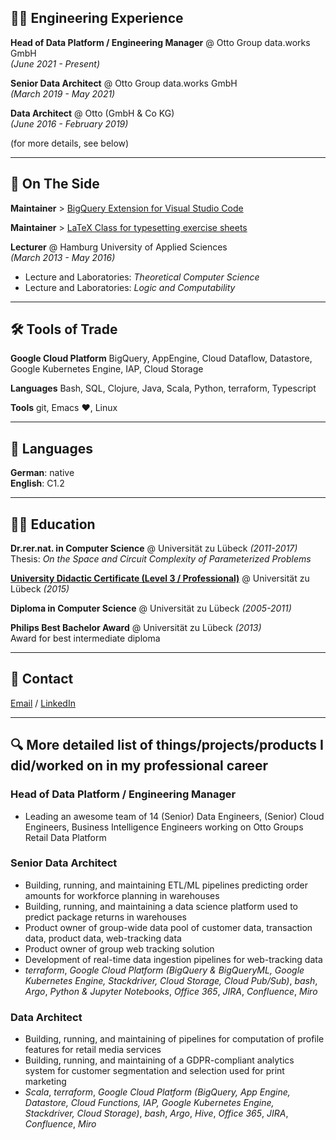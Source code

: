 ## 👨‍💻 Engineering Experience

**Head of Data Platform / Engineering Manager** @ Otto Group data.works GmbH <br>
_(June 2021 - Present)_
<br>

**Senior Data Architect** @ Otto Group data.works GmbH <br>
_(March 2019 - May 2021)_ 
<br>

**Data Architect** @ Otto (GmbH & Co KG) <br>
_(June 2016 - February 2019)_

(for more details, see below)

* * *

## 📌 On The Side

**Maintainer** > [BigQuery Extension for Visual Studio Code](https://github.com/christophstockhusen/vsc-bigquery)

**Maintainer** > [LaTeX Class for typesetting exercise sheets](https://github.com/christophstockhusen/exercisesheet)

**Lecturer** @ Hamburg University of Applied Sciences <br>
_(March 2013 - May 2016)_ <br>
- Lecture and Laboratories: _Theoretical Computer Science_
- Lecture and Laboratories:  _Logic and Computability_

* * *

## 🛠 Tools of Trade

**Google Cloud Platform** BigQuery, AppEngine, Cloud Dataflow, Datastore, Google Kubernetes Engine, IAP, Cloud Storage

**Languages** Bash, SQL, Clojure, Java, Scala, Python, terraform, Typescript

**Tools** git, Emacs ♥, Linux

* * *

## 💬 Languages

**German**: native <br>
**English**: C1.2

* * *

## 👨‍🎓 Education

**Dr.rer.nat. in Computer Science** @ Universität zu Lübeck _(2011-2017)_ <br>
Thesis: _On the Space and Circuit Complexity of Parameterized Problems_

**[University Didactic Certificate (Level 3 / Professional)](https://www.uni-luebeck.de/universitaet/personalangelegenheiten/interne-weiterbildung/zertifikate/hd-zertifikate.html)** @ Universität zu Lübeck _(2015)_

**Diploma in Computer Science** @ Universität zu Lübeck _(2005-2011)_ 

**Philips Best Bachelor Award** @ Universität zu Lübeck _(2013)_ <br>
Award for best intermediate diploma

* * *

## 📧 Contact 

[Email](mailto:mail@christophstockhusen.de) / [LinkedIn](https://www.linkedin.com/in/dr-christoph-stockhusen/)

* * * 

## 🔍 More detailed list of things/projects/products I did/worked on in my professional career

### Head of Data Platform / Engineering Manager
- Leading an awesome team of 14 (Senior) Data Engineers, (Senior) Cloud Engineers, Business Intelligence Engineers working on Otto Groups Retail Data Platform 

### Senior Data Architect
- Building, running, and maintaining ETL/ML pipelines predicting order amounts for workforce planning in warehouses
- Building, running, and maintaining a data science platform used to predict package returns in warehouses
- Product owner of group-wide data pool of customer data, transaction data, product data, web-tracking data
- Product owner of group web tracking solution
- Development of real-time data ingestion pipelines for web-tracking data
- _terraform_, _Google Cloud Platform (BigQuery & BigQueryML, Google Kubernetes Engine, Stackdriver, Cloud Storage, Cloud Pub/Sub)_, _bash_, _Argo_, _Python & Jupyter Notebooks_, _Office 365_, _JIRA_, _Confluence_, _Miro_

### Data Architect
- Building, running, and maintaining of pipelines for computation of profile features for retail media services
- Building, running, and maintaining of a GDPR-compliant analytics system for customer segmentation and selection used for print marketing
- _Scala_, _terraform_, _Google Cloud Platform (BigQuery, App Engine, Datastore, Cloud Functions, IAP, Google Kubernetes Engine, Stackdriver, Cloud Storage)_, _bash_, _Argo_, _Hive_, _Office 365_, _JIRA_, _Confluence_, _Miro_
